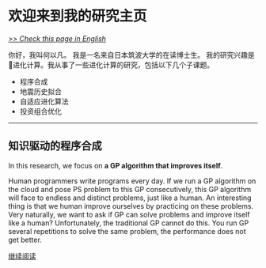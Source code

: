 # 欢迎来到我的研究主页

[*>> Check this page in English*](/)

你好，我叫何以凡。 我是一名来自日本筑波大学的在读博士生。 我的研究兴趣是🧬进化计算。我从事了一些进化计算的研究，包括以下几个子课题。

- 程序合成
- 地震历史拟合
- 自适应进化算法
- 投资组合优化

---

## 知识驱动的程序合成

In this research, we focus on **a GP algorithm that improves itself**.

Human programmers write programs every day. If we run a GP algorithm on the cloud and pose PS problem to this GP consecutively, this GP algorithm will face to endless and distinct problems, just like a human. An interesting thing is that we human improve ourselves by practicing on these problems. Very naturally, we want to ask if GP can solve problems and improve itself like a human? Unfortunately, the traditional GP cannot do this. You run GP several repetitions to solve the same problem, the performance does not get better.

[继续阅读](/cn/research/kdps/)
